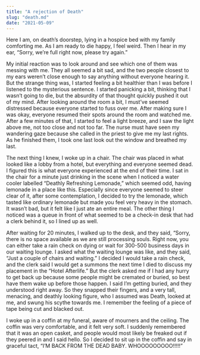 ```yaml
---
title: "A rejection of Death"
slug: "death.md"
date: "2021-05-09"
---
```


Here I am, on death’s doorstep, lying in a hospice bed with my family comforting me. As I am ready to die happy, I feel weird. Then I hear in my ear, “Sorry, we’re full right now, please try again.”

My initial reaction was to look around and see which one of them was messing with me. They all seemed a bit sad, and the two people closest to my ears weren’t close enough to say anything without everyone hearing it. But the strange thing was, I started feeling a bit healthier than I was before I listened to the mysterious sentence. I started panicking a bit, thinking that I wasn’t going to die, but the absurdity of that thought quickly pushed it out of my mind. After looking around the room a bit, I must’ve seemed distressed because everyone started to fuss over me. After making sure I was okay, everyone resumed their spots around the room and watched me. After a few minutes of that, I started to feel a light breeze, and I saw the light above me, not too close and not too far. The nurse must have seen my wandering gaze because she called in the priest to give me my last rights. As he finished them, I took one last look out the window and breathed my last. 

The next thing I knew, I woke up in a chair. The chair was placed in what looked like a lobby from a hotel, but everything and everyone seemed dead. I figured this is what everyone experienced at the end of their time. I sat in the chair for a minute just drinking in the scene when I noticed a water cooler labelled “Deathly Refreshing Lemonade,” which seemed odd, having lemonade in a place like this. Especially since everyone seemed to steer clear of it, after some contemplation, I decided to try the lemonade, which tasted like ordinary lemonade but made you feel very heavy in the stomach. It wasn’t bad, but it felt like I just ate an entire meal. The other thing I noticed was a queue in front of what seemed to be a check-in desk that had a clerk behind it, so I lined up as well.

After waiting for 20 minutes, I walked up to the desk, and they said, “Sorry, there is no space available as we are still processing souls. Right now, you can either take a rain check on dying or wait for 300-500 business days in our waiting lounge. I asked what the waiting lounge was like, and they said, “Just a couple of chairs and waiting.” I decided I would take a rain check, and the clerk said I would get a summons the next time I died to discuss my placement in the “Hotel Afterlife.” But the clerk asked me if I had any hurry to get back up because some people might be cremated or buried, so best have them wake up before those happen. I said I’m getting buried, and they understood right away. So they snapped their fingers, and a very tall, menacing, and deathly looking figure, who I assumed was Death, looked at me, and swung his scythe towards me. I remember the feeling of a piece of tape being cut and blacked out.

I woke up in a coffin at my funeral, aware of mourners and the ceiling. The coffin was very comfortable, and it felt very soft. I suddenly remembered that it was an open casket, and people would most likely be freaked out if they peered in and I said hello. So I decided to sit up in the coffin and say in graceful tact, “I’M BACK FROM THE DEAD BABY. WHOOOOOOOOO!!!!!”
